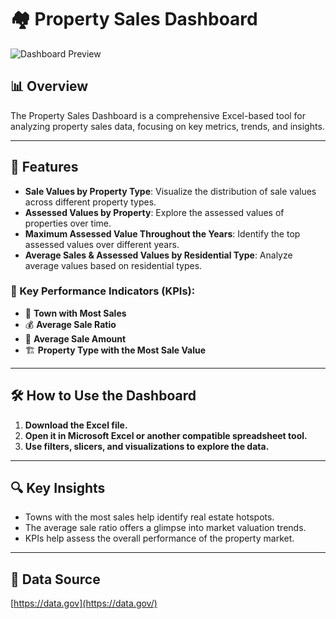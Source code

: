 # 🏘️ Property Sales Dashboard

![Dashboard Preview](images/dashboard-preview.png) <!-- Replace with your actual image file name -->

## 📊 Overview

The Property Sales Dashboard is a comprehensive Excel-based tool for analyzing property sales data, focusing on key metrics, trends, and insights.

---

## 🧩 Features

- **Sale Values by Property Type**: Visualize the distribution of sale values across different property types.
- **Assessed Values by Property**: Explore the assessed values of properties over time.
- **Maximum Assessed Value Throughout the Years**: Identify the top assessed values over different years.
- **Average Sales & Assessed Values by Residential Type**: Analyze average values based on residential types.

### 📌 Key Performance Indicators (KPIs):

- 🏡 **Town with Most Sales**
- 💰 **Average Sale Ratio**
- 💸 **Average Sale Amount**
- 🏗️ **Property Type with the Most Sale Value**

---

## 🛠️ How to Use the Dashboard

1. **Download the Excel file.**
2. **Open it in Microsoft Excel or another compatible spreadsheet tool.**
3. **Use filters, slicers, and visualizations to explore the data.**

---

## 🔍 Key Insights

- Towns with the most sales help identify real estate hotspots.
- The average sale ratio offers a glimpse into market valuation trends.
- KPIs help assess the overall performance of the property market.

---

## 📁 Data Source

[https://data.gov](https://data.gov/)

